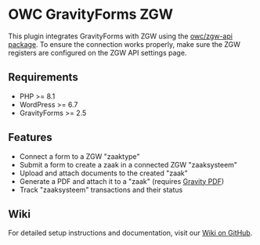 # OWC GravityForms ZGW

This plugin integrates GravityForms with ZGW using the [owc/zgw-api package](https://github.com/OpenWebconcept/owc-zgw-api).
To ensure the connection works properly, make sure the ZGW registers are configured on the ZGW API settings page.

## Requirements

- PHP >= 8.1
- WordPress >= 6.7
- GravityForms >= 2.5

## Features

- Connect a form to a ZGW "zaaktype"
- Submit a form to create a zaak in a connected ZGW "zaaksysteem"
- Upload and attach documents to the created "zaak"
- Generate a PDF and attach it to a "zaak" (requires [Gravity PDF](https://wordpress.org/plugins/gravity-forms-pdf-extended/))
- Track "zaaksysteem" transactions and their status

## Wiki

For detailed setup instructions and documentation, visit our [Wiki on GitHub](https://github.com/OpenWebconcept/plugin-owc-gravityforms-zgw/wiki).
